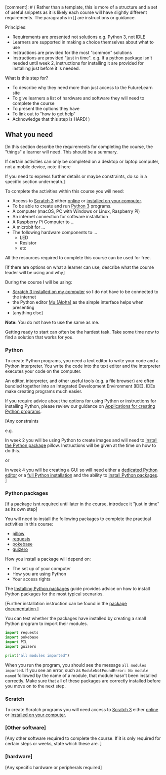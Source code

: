[comment]: # (
Rather than a template, this is more of a structure and a set of useful snippets as it is likely each course will have slightly different requirements. The paragraphs in [] are instructions or guidance.

Principles:
+ Requirements are presented not solutions e.g. Python 3, not IDLE
+ Learners are supported in making a choice themselves about what to use
+ Instructions are provided for the most "common" solutions
+ Instructions are provided "just in time". e.g. If a python package isn't needed until week 2, instructions for installing it are provided for installing just before it is needed.

What is this step for?
+ To describe why they need more than just access to the FutureLearn site
+ To give learners a list of hardware and software they will need to complete the course
+ To present the options they have
+ To link out to "how to get help"
+ Acknowledge that this step is HARD!
)

## What you need
[In this section describe the requirements for completing the course, the "things" a learner will need. This should be a summary. 

If certain activities can only be completed on a desktop or laptop computer, not a mobile device, note it here

If you need to express further details or maybe constraints, do so in a specific section underneath.]

To complete the activities within this course you will need:

+ Access to [Scratch 3](https://scratch.mit.edu/) either [online](https://scratch.mit.edu/projects/editor) or [installed on your computer](https://scratch.mit.edu/download).
+ To be able to create and run [Python 3](https://python.org) programs.
+ A computer (macOS, PC with Windows or Linux, Raspberry Pi)
+ An internet connection for software installation
+ A Raspberry Pi Computer to … 
+ A microbit for ...
+ The following hardware components to ...
  + LED
  + Resistor
  + etc

All the resources required to complete this course can be used for free.

[If there are options on what a learner can use, describe what the course leader will be using and why]

During the course I will be using:

+ [Scratch 3 installed on my computer](https://scratch.mit.edu/download) so I do not have to be connected to the internet
+ the Python editor [Mu (Alpha)](https://codewith.mu) as the simple interface helps when presenting
+ [anything else]

**Note:** You do not have to use the same as me.

Getting ready to start can often be the hardest task. Take some time now to find a solution that works for you. 

### Python

To create Python programs, you need a text editor to write your code and a Python interpreter. You write the code into the text editor and the interpreter executes your code on the computer. 

An editor, interpreter, and other useful tools (e.g. a file browser) are often bundled together into an Integrated Development Environment (IDE). IDEs make creating programs much easier.

If you require advice about the options for using Python or instructions for installing Python, please review our guidance on [Applications for creating Python programs](https://projects.raspberrypi.org/en/projects/python-install-options).


[Any constraints 

e.g. 

In week 2 you will be using Python to create images and will need to [install the Python package](https://projects.raspberrypi.org/en/projects/install-python-packages) pillow. Instructions will be given at the time on how to do this.

or 

In week 4 you will be creating a GUI so will need either a [dedicated Python editor](https://projects.raspberrypi.org/en/projects/python-install-options/2) or a [full Python installation](https://projects.raspberrypi.org/en/projects/python-install-options/3) and the ability to [install Python packages](https://projects.raspberrypi.org/en/projects/install-python-packages).
]

### Python packages

[if a package isnt required until later in the course, introduce it "just in time" as its own step]

You will need to install the following packages to complete the practical activities in this course:

+ [pillow](https://pypi.org/project/Pillow/)
+ [requests](https://pypi.org/project/requests/)
+ [pokebase](https://pypi.org/project/pokebase/)
+ [guizero](https://lawsie.github.io/guizero/)

How you install a package will depend on:

+ The set up of your computer
+ How you are using Python
+ Your access rights

The [Installing Python packages](https://projects.raspberrypi.org/en/projects/install-python-packages) guide provides advice on how to install Python packages for the most typical scenarios.

[Further installation instruction can be found in the [package documentation](https://link_to_package_documentation).]

You can test whether the packages have installed by creating a small Python program to import their modules.

~~~python
import requests
import pokebase
import PIL
import guizero

print("all modules imported")
~~~

When you run the program, you should see the message `all modules imported`. If you see an error, such as `ModuleNotFoundError: No module named` followed by the name of a module, that module hasn't been installed correctly. Make sure that all of these packages are correctly installed before you move on to the next step.

### Scratch

To create Scratch programs you will need access to [Scratch 3](https://scratch.mit.edu/) either [online](https://scratch.mit.edu/projects/editor) or [installed on your computer](https://scratch.mit.edu/download).

### [Other software]

[Any other software required to complete the course. If it is only required for certain steps or weeks, state which these are. ]

### [hardware]

[Any specific hardware or peripherals required]
